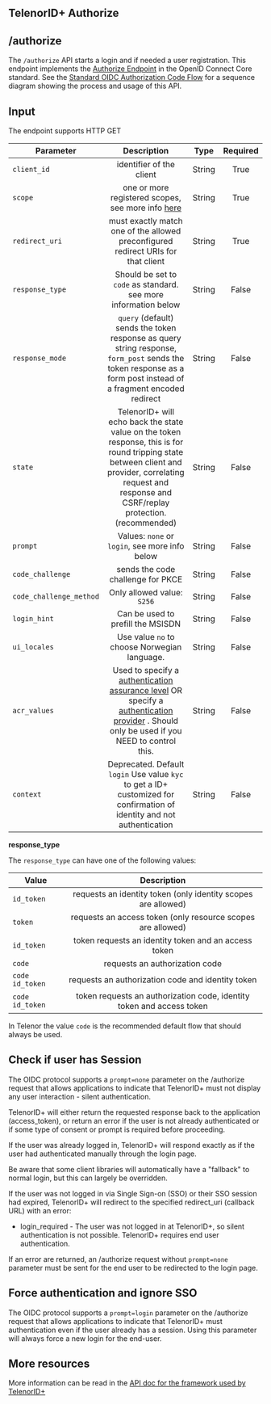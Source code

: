## TelenorID\+ Authorize

## /authorize

The ```/authorize``` API starts a login and if needed a user registration.
This endpoint implements the [Authorize Endpoint](https://openid.net/specs/openid-connect-core-1_0.html#AuthorizationEndpoint) in the OpenID Connect Core standard.
See the [Standard OIDC Authorization Code Flow](TelenorID_Plus__-_standard_oidc_flows.md) for a sequence diagram showing the process and usage of this API.

## Input

The endpoint supports HTTP GET

| Parameter | Description | Type | Required |
| ------------- |:-------------:|:-------------:|:-------------:|
| ```client_id``` | identifier of the client | String | True |
| ```scope```	| one or more registered scopes, see more info [here](TelenorID_Plus_-_scopes.md) | String | True |
| ```redirect_uri``` | must exactly match one of the allowed preconfigured redirect URIs for that client | String | True |
| ```response_type``` | Should be set to ```code``` as standard. see more information below | String | False |
| ```response_mode``` | ```query``` (default) sends the token response as query string response,  ```form_post``` sends the token response as a form post instead of a fragment encoded redirect | String | False |
| ```state``` | TelenorID\+ will echo back the state value on the token response, this is for round tripping state between client and provider, correlating request and response and CSRF/replay protection. (recommended) | String | False |
| ```prompt``` | Values: ```none``` or ```login```, see more info below | String | False |
| ```code_challenge``` | sends the code challenge for PKCE | String | False |
| ```code_challenge_method``` | Only allowed value: ```S256``` | String | False |
| ```login_hint``` | Can be used to prefill the MSISDN | String | False |
| ```ui_locales``` | Use  value ```no``` to choose Norwegian language. | String | False |
| ```acr_values``` | Used to specify a [authentication assurance level](TelenorID_Plus_-_assurance_level.md#authentication-assurance-aal) OR specify a [authentication provider](TelenorID_Plus_-_authentication_providers.md#authentication-providers) . Should only be used if you NEED to control this.  | String | False |
| ```context``` | Deprecated. Default ```login``` Use value ```kyc``` to get a ID\+ customized for confirmation of identity and not authentication | String | False |


__response_type__

The ```response_type``` can have one of the following values:

| Value               |                              Description                              |
|---------------------|:---------------------------------------------------------------------:|
| ```id_token```      |     requests an identity token (only identity scopes are allowed)     |
| ```token```         |      requests an access token (only resource scopes are allowed)      |
| ```id_token```      |         token requests an identity token and an access token          |
| ```code```          |                    requests an authorization code                     |
| ```code id_token``` |           requests an authorization code and identity token           |
| ```code id_token``` | token requests an authorization code, identity token and access token |

In Telenor the value ```code```  is the recommended default flow that should always be used.

## Check if user has Session

The OIDC protocol supports a ```prompt=none``` parameter on the /authorize request that allows applications to indicate that TelenorID\+ must not display any user interaction - silent authentication.  

TelenorID\+ will either return the requested response back to the application (access\_token), or return an error if the user is not already authenticated or if some type of consent or prompt is required before proceeding.  

If the user was already logged in, TelenorID\+ will respond exactly as if the user had authenticated manually through the login page.  

Be aware that some client libraries will automatically have a "fallback" to normal login, but this can largely be overridden.

If the user was not logged in via Single Sign-on (SSO) or their SSO session had expired, TelenorID\+ will redirect to the specified redirect\_uri (callback URL) with an error:

*   login\_required - The user was not logged in at TelenorID\+, so silent authentication is not possible. TelenorID\+ requires end user authentication.

If an error are returned, an /authorize request without ```prompt=none``` parameter must be sent for the end user to be redirected to the login page.


## Force authentication and ignore SSO

The OIDC protocol supports a ```prompt=login``` parameter on the /authorize request that allows applications to indicate that TelenorID\+ must authentication even if the user already has a session.
Using this parameter will always force a new login for the end-user.


## More resources

More information can be read in the [API doc for the framework used by TelenorID\+](https://identityserver4.readthedocs.io/en/latest/endpoints/authorize.html)